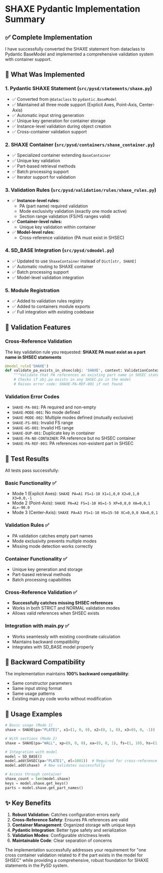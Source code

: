# SHAXE Pydantic Implementation Summary

## ✅ Complete Implementation

I have successfully converted the SHAXE statement from dataclass to Pydantic BaseModel and implemented a comprehensive validation system with container support.

## 🔧 What Was Implemented

### 1. **Pydantic SHAXE Statement** (`src/pysd/statements/shaxe.py`)
- ✅ Converted from `@dataclass` to `pydantic.BaseModel`
- ✅ Maintained all three mode support (Explicit Axes, Point-Axis, Center-Axis)
- ✅ Automatic input string generation
- ✅ Unique key generation for container storage
- ✅ Instance-level validation during object creation
- ✅ Cross-container validation support

### 2. **SHAXE Container** (`src/pysd/containers/shaxe_container.py`)
- ✅ Specialized container extending `BaseContainer`
- ✅ Unique key validation
- ✅ Part-based retrieval methods
- ✅ Batch processing support
- ✅ Iterator support for validation

### 3. **Validation Rules** (`src/pysd/validation/rules/shaxe_rules.py`)
- ✅ **Instance-level rules:**
  - PA (part name) required validation
  - Mode exclusivity validation (exactly one mode active)
  - Section range validation (FS/HS ranges valid)
- ✅ **Container-level rules:**
  - Unique key validation within container
- ✅ **Model-level rules:**
  - Cross-reference validation (PA must exist in SHSEC)

### 4. **SD_BASE Integration** (`src/pysd/sdmodel.py`)
- ✅ Updated to use `ShaxeContainer` instead of `Dict[str, SHAXE]`
- ✅ Automatic routing to SHAXE container
- ✅ Batch processing support
- ✅ Model-level validation integration

### 5. **Module Registration**
- ✅ Added to validation rules registry
- ✅ Added to containers module exports
- ✅ Full integration with existing codebase

## 🧪 Validation Features

### Cross-Reference Validation
The key validation rule you requested: **SHAXE PA must exist as a part name in SHSEC statements**

```python
@model_rule('SHAXE')
def validate_pa_exists_in_shsec(obj: 'SHAXE', context: ValidationContext) -> List[ValidationIssue]:
    """Validate that PA references an existing part name in SHSEC statements."""
    # Checks if obj.pa exists in any SHSEC.pa in the model
    # Raises error code: SHAXE-PA-REF-001 if not found
```

### Validation Error Codes
- `SHAXE-PA-001`: PA required and non-empty
- `SHAXE-MODE-001`: No mode defined  
- `SHAXE-MODE-002`: Multiple modes defined (mutually exclusive)
- `SHAXE-FS-001`: Invalid FS range
- `SHAXE-HS-001`: Invalid HS range
- `SHAXE-DUP-001`: Duplicate key in container
- `SHAXE-PA-NO-CONTAINER`: PA reference but no SHSEC container
- `SHAXE-PA-REF-001`: PA references non-existent part in SHSEC

## 🎯 Test Results

All tests pass successfully:

### Basic Functionality ✅
- Mode 1 (Explicit Axes): `SHAXE PA=A1 FS=1-10 X1=1,0,0 X2=0,1,0 X3=0,0,-1`
- Mode 2 (Point-Axis): `SHAXE PA=A2 FS=1-10 HS=1-5 XP=0,0,0 XA=0,0,1 AL=-90.0`
- Mode 3 (Center-Axis): `SHAXE PA=A3 FS=1-10 HS=15-50 XC=0,0,0 XA=0,0,1`

### Validation Rules ✅
- PA validation catches empty part names
- Mode exclusivity prevents multiple modes
- Missing mode detection works correctly

### Container Functionality ✅  
- Unique key generation and storage
- Part-based retrieval methods
- Batch processing capabilities

### Cross-Reference Validation ✅
- **Successfully catches missing SHSEC references**
- Works in both STRICT and NORMAL validation modes
- Allows valid references when SHSEC exists

### Integration with main.py ✅
- Works seamlessly with existing coordinate calculation
- Maintains backward compatibility
- Integrates with SD_BASE model properly

## 🔄 Backward Compatibility

The implementation maintains **100% backward compatibility**:
- Same constructor parameters
- Same input string format
- Same usage patterns
- Existing main.py code works without modification

## 📝 Usage Examples

```python
# Basic usage (Mode 1)
shaxe = SHAXE(pa="PLATE1", x1=(1, 0, 0), x2=(0, 1, 0), x3=(0, 0, -1))

# With sections (Mode 2)  
shaxe = SHAXE(pa="WALL", xp=(0, 0, 0), xa=(0, 0, 1), fs=(1, 10), hs=(1, 4))

# Integration with model
model = SD_BASE()
model.add(SHSEC(pa="PLATE1", el=1001))  # Required for cross-reference
model.add(shaxe)  # Now validates successfully

# Access through container
shaxe_count = len(model.shaxe)
keys = model.shaxe.get_keys()
parts = model.shaxe.get_part_names()
```

## ✨ Key Benefits

1. **Robust Validation**: Catches configuration errors early
2. **Cross-Reference Safety**: Ensures PA references are valid
3. **Container Management**: Organized storage with unique keys
4. **Pydantic Integration**: Better type safety and serialization
5. **Validation Modes**: Configurable strictness levels
6. **Maintainable Code**: Clear separation of concerns

The implementation successfully addresses your requirement for "one cross container validation related to if the part exists in the model for SHSEC" while providing a comprehensive, robust foundation for SHAXE statements in the PySD system.